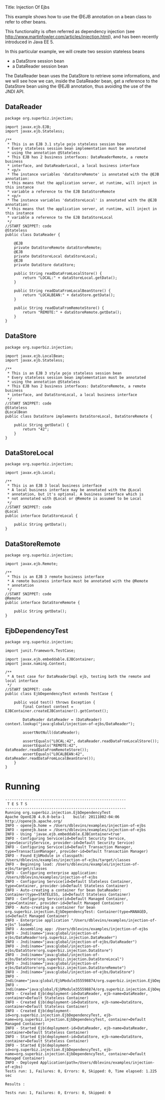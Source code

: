 Title: Injection Of Ejbs

This example shows how to use the @EJB annotation on a bean class to refer to other beans.

This functionality is often referred as dependency injection (see
http://www.martinfowler.com/articles/injection.html), and has been recently introduced in
Java EE 5.

In this particular example, we will create two session stateless beans

  * a DataStore session bean
  * a DataReader session bean

The DataReader bean uses the DataStore to retrieve some informations, and
we will see how we can, inside the DataReader bean, get a reference to the
DataStore bean using the @EJB annotation, thus avoiding the use of the
JNDI API.

## DataReader

    package org.superbiz.injection;
    
    import javax.ejb.EJB;
    import javax.ejb.Stateless;
    
    /**
     * This is an EJB 3.1 style pojo stateless session bean
     * Every stateless session bean implementation must be annotated
     * using the annotation @Stateless
     * This EJB has 2 business interfaces: DataReaderRemote, a remote business
     * interface, and DataReaderLocal, a local business interface
     * <p/>
     * The instance variables 'dataStoreRemote' is annotated with the @EJB annotation:
     * this means that the application server, at runtime, will inject in this instance
     * variable a reference to the EJB DataStoreRemote
     * <p/>
     * The instance variables 'dataStoreLocal' is annotated with the @EJB annotation:
     * this means that the application server, at runtime, will inject in this instance
     * variable a reference to the EJB DataStoreLocal
     */
    //START SNIPPET: code
    @Stateless
    public class DataReader {
    
        @EJB
        private DataStoreRemote dataStoreRemote;
        @EJB
        private DataStoreLocal dataStoreLocal;
        @EJB
        private DataStore dataStore;
    
        public String readDataFromLocalStore() {
            return "LOCAL:" + dataStoreLocal.getData();
        }
    
        public String readDataFromLocalBeanStore() {
            return "LOCALBEAN:" + dataStore.getData();
        }
    
        public String readDataFromRemoteStore() {
            return "REMOTE:" + dataStoreRemote.getData();
        }
    }

## DataStore

    package org.superbiz.injection;
    
    import javax.ejb.LocalBean;
    import javax.ejb.Stateless;
    
    /**
     * This is an EJB 3 style pojo stateless session bean
     * Every stateless session bean implementation must be annotated
     * using the annotation @Stateless
     * This EJB has 2 business interfaces: DataStoreRemote, a remote business
     * interface, and DataStoreLocal, a local business interface
     */
    //START SNIPPET: code
    @Stateless
    @LocalBean
    public class DataStore implements DataStoreLocal, DataStoreRemote {
    
        public String getData() {
            return "42";
        }
    }

## DataStoreLocal

    package org.superbiz.injection;
    
    import javax.ejb.Local;
    
    /**
     * This is an EJB 3 local business interface
     * A local business interface may be annotated with the @Local
     * annotation, but it's optional. A business interface which is
     * not annotated with @Local or @Remote is assumed to be Local
     */
    //START SNIPPET: code
    @Local
    public interface DataStoreLocal {
    
        public String getData();
    }

## DataStoreRemote

    package org.superbiz.injection;
    
    import javax.ejb.Remote;
    
    /**
     * This is an EJB 3 remote business interface
     * A remote business interface must be annotated with the @Remote
     * annotation
     */
    //START SNIPPET: code
    @Remote
    public interface DataStoreRemote {
    
        public String getData();
    }

## EjbDependencyTest

    package org.superbiz.injection;
    
    import junit.framework.TestCase;
    
    import javax.ejb.embeddable.EJBContainer;
    import javax.naming.Context;
    
    /**
     * A test case for DataReaderImpl ejb, testing both the remote and local interface
     */
    //START SNIPPET: code
    public class EjbDependencyTest extends TestCase {
    
        public void test() throws Exception {
            final Context context = EJBContainer.createEJBContainer().getContext();
    
            DataReader dataReader = (DataReader) context.lookup("java:global/injection-of-ejbs/DataReader");
    
            assertNotNull(dataReader);
    
            assertEquals("LOCAL:42", dataReader.readDataFromLocalStore());
            assertEquals("REMOTE:42", dataReader.readDataFromRemoteStore());
            assertEquals("LOCALBEAN:42", dataReader.readDataFromLocalBeanStore());
        }
    }

# Running

    
    -------------------------------------------------------
     T E S T S
    -------------------------------------------------------
    Running org.superbiz.injection.EjbDependencyTest
    Apache OpenEJB 4.0.0-beta-1    build: 20111002-04:06
    http://openejb.apache.org/
    INFO - openejb.home = /Users/dblevins/examples/injection-of-ejbs
    INFO - openejb.base = /Users/dblevins/examples/injection-of-ejbs
    INFO - Using 'javax.ejb.embeddable.EJBContainer=true'
    INFO - Configuring Service(id=Default Security Service, type=SecurityService, provider-id=Default Security Service)
    INFO - Configuring Service(id=Default Transaction Manager, type=TransactionManager, provider-id=Default Transaction Manager)
    INFO - Found EjbModule in classpath: /Users/dblevins/examples/injection-of-ejbs/target/classes
    INFO - Beginning load: /Users/dblevins/examples/injection-of-ejbs/target/classes
    INFO - Configuring enterprise application: /Users/dblevins/examples/injection-of-ejbs
    INFO - Configuring Service(id=Default Stateless Container, type=Container, provider-id=Default Stateless Container)
    INFO - Auto-creating a container for bean DataReader: Container(type=STATELESS, id=Default Stateless Container)
    INFO - Configuring Service(id=Default Managed Container, type=Container, provider-id=Default Managed Container)
    INFO - Auto-creating a container for bean org.superbiz.injection.EjbDependencyTest: Container(type=MANAGED, id=Default Managed Container)
    INFO - Enterprise application "/Users/dblevins/examples/injection-of-ejbs" loaded.
    INFO - Assembling app: /Users/dblevins/examples/injection-of-ejbs
    INFO - Jndi(name="java:global/injection-of-ejbs/DataReader!org.superbiz.injection.DataReader")
    INFO - Jndi(name="java:global/injection-of-ejbs/DataReader")
    INFO - Jndi(name="java:global/injection-of-ejbs/DataStore!org.superbiz.injection.DataStore")
    INFO - Jndi(name="java:global/injection-of-ejbs/DataStore!org.superbiz.injection.DataStoreLocal")
    INFO - Jndi(name="java:global/injection-of-ejbs/DataStore!org.superbiz.injection.DataStoreRemote")
    INFO - Jndi(name="java:global/injection-of-ejbs/DataStore")
    INFO - Jndi(name="java:global/EjbModule355598874/org.superbiz.injection.EjbDependencyTest!org.superbiz.injection.EjbDependencyTest")
    INFO - Jndi(name="java:global/EjbModule355598874/org.superbiz.injection.EjbDependencyTest")
    INFO - Created Ejb(deployment-id=DataReader, ejb-name=DataReader, container=Default Stateless Container)
    INFO - Created Ejb(deployment-id=DataStore, ejb-name=DataStore, container=Default Stateless Container)
    INFO - Created Ejb(deployment-id=org.superbiz.injection.EjbDependencyTest, ejb-name=org.superbiz.injection.EjbDependencyTest, container=Default Managed Container)
    INFO - Started Ejb(deployment-id=DataReader, ejb-name=DataReader, container=Default Stateless Container)
    INFO - Started Ejb(deployment-id=DataStore, ejb-name=DataStore, container=Default Stateless Container)
    INFO - Started Ejb(deployment-id=org.superbiz.injection.EjbDependencyTest, ejb-name=org.superbiz.injection.EjbDependencyTest, container=Default Managed Container)
    INFO - Deployed Application(path=/Users/dblevins/examples/injection-of-ejbs)
    Tests run: 1, Failures: 0, Errors: 0, Skipped: 0, Time elapsed: 1.225 sec
    
    Results :
    
    Tests run: 1, Failures: 0, Errors: 0, Skipped: 0
    

